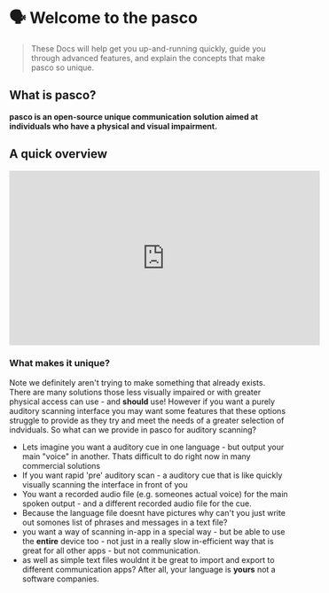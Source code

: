 # 🗣 ️Welcome to the pasco
 
> These Docs will help get you up-and-running quickly, guide you through advanced features, and explain the concepts that make pasco so unique.

## What is pasco?

**pasco is an open-source unique communication solution aimed at individuals who have a physical and visual impairment.** 

## A quick overview 

<iframe width="560" height="315" src="https://www.youtube.com/embed/x3wvfkmH3TE" frameborder="0" allow="accelerometer; autoplay; encrypted-media; gyroscope; picture-in-picture" allowfullscreen></iframe>

### What makes it **unique**?

Note we definitely aren't trying to make something that already exists. There are many solutions those less visually impaired or with greater physical access can use - and **should** use! However if you want a purely auditory scanning interface you may want some features that these options struggle to provide as they try and meet the needs of a greater selection of indviduals. So what can we provide in pasco for auditory scanning? 

* Lets imagine you want a auditory cue in one language - but output your main "voice" in another. Thats difficult to do right now in many commercial solutions
* If you want rapid 'pre' auditory scan - a auditory cue that is like quickly visually scanning the interface in front of you
* You want a recorded audio file (e.g. someones actual voice) for the main spoken output - and a different recorded audio file for the cue.
* Because the language file doesnt have pictures why can't you just write out somones list of phrases and messages in a text file? 
* you want a way of scanning in-app in a special way - but be able to use the **entire** device too - not just in a really slow in-efficient way that is great for all other apps - but not communication. 
* as well as simple text files wouldnt it be great to import and export to different communication apps? After all, your language is **yours** not a software companies. 